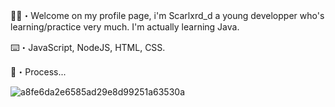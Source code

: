 🖖🏽・Welcome on my profile page, i'm Scarlxrd_d a young developper who's learning/practice very much. I'm actually learning Java.

⌨️・JavaScript, NodeJS, HTML, CSS.

🔗・Process...

![a8fe6da2e6585ad29e8d99251a63530a](https://user-images.githubusercontent.com/71601884/161349939-fe0b32e2-b409-4803-8630-4a1dc808df2a.jpg)
